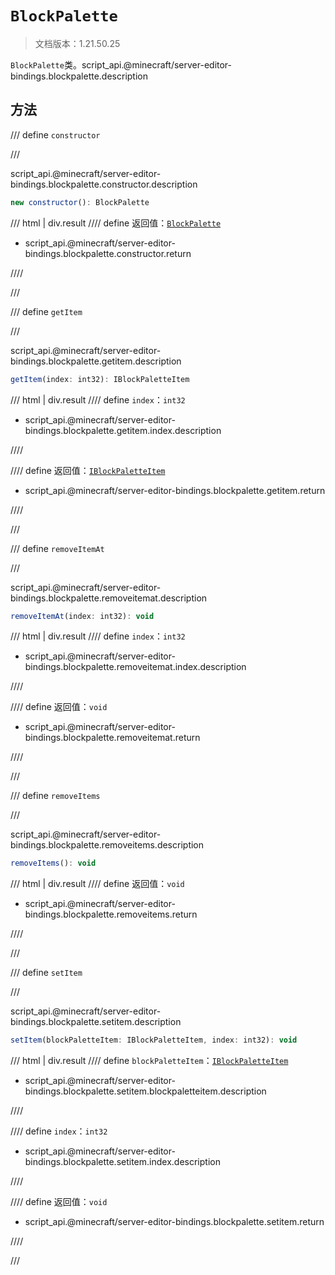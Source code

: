 # `BlockPalette`

> 文档版本：1.21.50.25

`BlockPalette`类。script_api.@minecraft/server-editor-bindings.blockpalette.description

## 方法

/// define
`constructor`


///

script_api.@minecraft/server-editor-bindings.blockpalette.constructor.description

```js
new constructor(): BlockPalette
```

/// html | div.result
//// define
返回值：[`BlockPalette`](./blockpalette.md)

- script_api.@minecraft/server-editor-bindings.blockpalette.constructor.return


////

///


/// define
`getItem`


///

script_api.@minecraft/server-editor-bindings.blockpalette.getitem.description

```js
getItem(index: int32): IBlockPaletteItem
```

/// html | div.result
//// define
`index`：`int32`

- script_api.@minecraft/server-editor-bindings.blockpalette.getitem.index.description


////

//// define
返回值：[`IBlockPaletteItem`](./iblockpaletteitem.md)

- script_api.@minecraft/server-editor-bindings.blockpalette.getitem.return


////

///


/// define
`removeItemAt`


///

script_api.@minecraft/server-editor-bindings.blockpalette.removeitemat.description

```js
removeItemAt(index: int32): void
```

/// html | div.result
//// define
`index`：`int32`

- script_api.@minecraft/server-editor-bindings.blockpalette.removeitemat.index.description


////

//// define
返回值：`void`

- script_api.@minecraft/server-editor-bindings.blockpalette.removeitemat.return


////

///


/// define
`removeItems`


///

script_api.@minecraft/server-editor-bindings.blockpalette.removeitems.description

```js
removeItems(): void
```

/// html | div.result
//// define
返回值：`void`

- script_api.@minecraft/server-editor-bindings.blockpalette.removeitems.return


////

///


/// define
`setItem`


///

script_api.@minecraft/server-editor-bindings.blockpalette.setitem.description

```js
setItem(blockPaletteItem: IBlockPaletteItem, index: int32): void
```

/// html | div.result
//// define
`blockPaletteItem`：[`IBlockPaletteItem`](./iblockpaletteitem.md)

- script_api.@minecraft/server-editor-bindings.blockpalette.setitem.blockpaletteitem.description


////

//// define
`index`：`int32`

- script_api.@minecraft/server-editor-bindings.blockpalette.setitem.index.description


////

//// define
返回值：`void`

- script_api.@minecraft/server-editor-bindings.blockpalette.setitem.return


////

///

